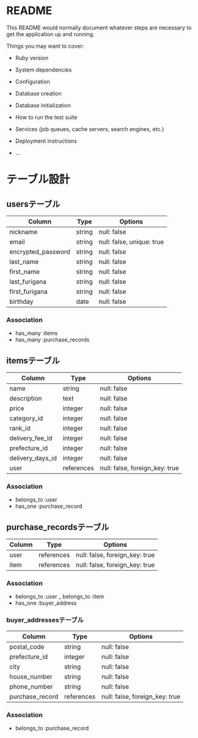 # README

This README would normally document whatever steps are necessary to get the
application up and running.

Things you may want to cover:

* Ruby version

* System dependencies

* Configuration

* Database creation

* Database initialization

* How to run the test suite

* Services (job queues, cache servers, search engines, etc.)

* Deployment instructions

* ...

# テーブル設計

## usersテーブル

| Column             | Type    | Options                   |
| ------------------ | ------- | ------------------------- |
| nickname           | string  | null: false               |
| email              | string  | null: false, unique: true |
| encrypted_password | string  | null: false               |
| last_name          | string  | null: false               |
| first_name         | string  | null: false               |
| last_furigana      | string  | null: false               |
| first_furigana     | string  | null: false               |
| birthday           | date    | null: false               |

### Association

- has_many :items
- has_many :purchase_records

## itemsテーブル

| Column           | Type       | Options                        |
| ---------------- | ---------- | ------------------------------ |
| name             | string     | null: false                    |
| description      | text       | null: false                    |
| price            | integer    | null: false                    |
| category_id      | integer    | null: false                    |
| rank_id          | integer    | null: false                    |
| delivery_fee_id  | integer    | null: false                    |
| prefecture_id    | integer    | null: false                    |
| delivery_days_id | integer    | null: false                    |
| user             | references | null: false, foreign_key: true |

### Association

- belongs_to :user
- has_one :purchase_record

## purchase_recordsテーブル

| Column | Type       | Options                        |
| ------ | ---------- | ------------------------------ |
| user   | references | null: false, foreign_key: true |
| item   | references | null: false, foreign_key: true |

### Association

- belongs_to :user
_ belongs_to :item
- has_one :buyer_address

### buyer_addressesテーブル

| Column          | Type       | Options                        |
| --------------- | ---------- | ------------------------------ |
| postal_code     | string     | null: false                    |
| prefecture_id   | integer    | null: false                    |
| city            | string     | null: false                    |
| house_number    | string     | null: false                    |
| phone_number    | string     | null: false                    |
| purchase_record | references | null: false, foreign_key: true |

### Association

- belongs_to :purchase_record